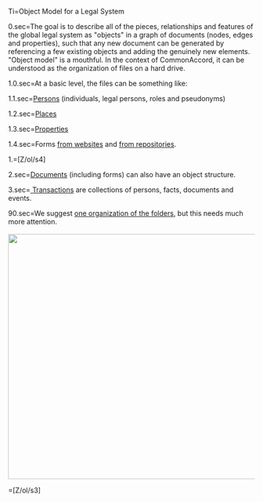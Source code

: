 Ti=Object Model for a Legal System

0.sec=The goal is to describe all of the pieces, relationships and features of the global legal system as "objects" in a graph of documents (nodes, edges and properties), such that any new document can be generated by referencing a few existing objects and adding the genuinely new elements.  "Object model" is a mouthful.  In the context of CommonAccord, it can be understood as the organization of files on a hard drive.

1.0.sec=At a basic level, the files can be something like:

1.1.sec=<a href="index.php?action=list&file=U/id/">Persons</a> (individuals, legal persons, roles and pseudonyms)

1.2.sec=<a href="index.php?action=list&file=U/at/">Places</a>

1.3.sec=<a href="index.php?action=list&file=U/is/">Properties</a>

1.4.sec=Forms <a href="index.php?action=list&file=Wx/">from websites</a> and <a href="index.php?action=list&file=GH/">from repositories</a>. 

1.=[Z/ol/s4]

2.sec=<a href="index.php?action=doc&file=S/About/Conference/Theme/Legal_Document_ObjectModel_0.md">Documents</a> (including forms) can also have an object structure.

3.sec=<a href="index.php?action=doc&file=S/About/Conference/Theme/Legal_Transaction_ObjectModel_0.md"> Transactions</a> are collections of persons, facts, documents and events.

90.sec=We suggest <a href="index.php?action=list&file=">one organization of the folders</a>, but this needs much more attention.<br><br><img src="index.php?action=raw&file=S/About/Conference/Image/Legal_System_ObjectModel.jpg" height="500" width="700">

=[Z/ol/s3]
